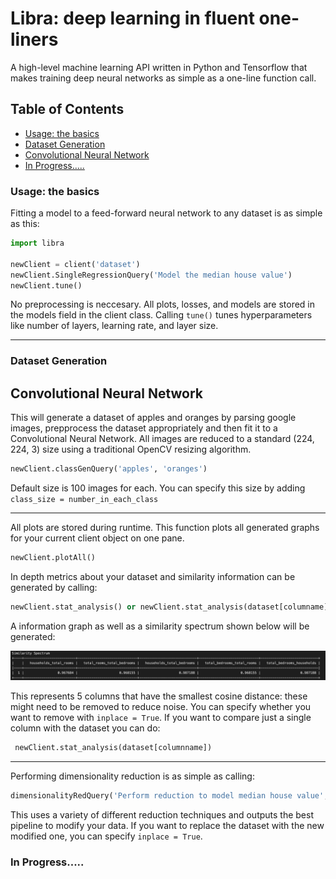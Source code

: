 # Libra: deep learning in fluent one-liners
A high-level machine learning API written in Python and Tensorflow that makes training deep neural networks as simple as a one-line function call. 

## Table of Contents ##
 * [Usage: the basics](#usage-the-basics)
 * [Dataset Generation](#dataset-generation)
  * [Convolutional Neural Network](#convolutional-neural-network)
 * [In Progress.....](#in-progress)

### Usage: the basics ###

Fitting a model to a feed-forward neural network to any dataset is as simple as this:
```python
import libra

newClient = client('dataset')
newClient.SingleRegressionQuery('Model the median house value')
newClient.tune()


```
No preprocessing is neccesary. All plots, losses, and models are stored in the models field in the client class. Calling ```tune()``` tunes hyperparameters like number of layers, learning rate, and layer size.

***

### Dataset Generation ###

## Convolutional Neural Network ##
This will generate a dataset of apples and oranges by parsing google images, prepprocess the dataset appropriately and then fit it to a Convolutional Neural Network. All images are reduced to a standard (224, 224, 3) size using a traditional OpenCV resizing algorithm.

```python
newClient.classGenQuery('apples', 'oranges')
```
Default size is 100 images for each. You can specify this size by adding ```class_size = number_in_each_class```

***
All plots are stored during runtime. This function plots all generated graphs for your current client object on one pane. 

```python
newClient.plotAll()
```

In depth metrics about your dataset and similarity information can be generated by calling:

```python
newClient.stat_analysis() or newClient.stat_analysis(dataset[columname])
```
A information graph as well as a similarity spectrum shown below will be generated:

![Image description](similarity.png)

This represents 5 columns that have the smallest cosine distance: these might need to be removed to reduce noise. You can specify whether you want to remove with ```inplace = True```. If you want to compare just a single column with the dataset you can do:

```python
 newClient.stat_analysis(dataset[columnname])
```

***

Performing dimensionality reduction is as simple as calling:

```python
dimensionalityRedQuery('Perform reduction to model median house value', model_to_fit, depth_of_search):
```

This uses a variety of different reduction techniques and outputs the best pipeline to modify your data. If you want to replace the dataset with the new modified one, you can specify ```inplace = True```.

 
### In Progress..... ###
